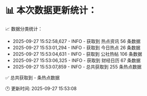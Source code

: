 📊 本次数据更新统计：
==========================

📈 数据分类统计：
- 2025-09-27 15:52:58,627 - INFO - 获取到 热点资讯 56 条数据
- 2025-09-27 15:53:01,294 - INFO - 获取到 今日热点 26 条数据
- 2025-09-27 15:53:04,631 - INFO - 获取到 公社热帖 106 条数据
- 2025-09-27 15:53:06,325 - INFO - 获取到 财经日历 67 条数据
- 2025-09-27 15:53:07,859 - INFO - 总共获取到 255 条热点数据

✅ 总共获取到 - 条热点数据

🕐 更新时间: 2025-09-27 15:53:08
